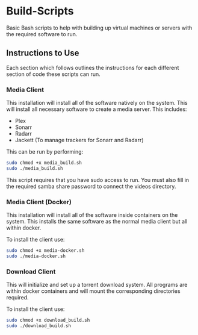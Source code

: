 # Build-Scripts
Basic Bash scripts to help with building up virtual machines or servers with the required software to run.

## Instructions to Use
Each section which follows outlines the instructions for each different section of code these scripts can run.

### Media Client
This installation will install all of the software natively on the system.
This will install all necessary software to create a media server. This includes:
- Plex
- Sonarr
- Radarr
- Jackett (To manage trackers for Sonarr and Radarr)

This can be run by performing:
```sh
sudo chmod +x media_build.sh
sudo ./media_build.sh
```
This script requires that you have sudo access to run. You must also fill in the required samba share password to connect the videos directory.

### Media Client (Docker)
This installation will install all of the software inside containers on the system.
This installs the same software as the normal media client but all within docker.

To install the client use:
```sh
sudo chmod +x media-docker.sh
sudo ./media-docker.sh
```

### Download Client
This will initialize and set up a torrent download system. All programs are within docker containers and will mount the corresponding directories required.

To install the client use:
```sh
sudo chmod +x download_build.sh
sudo ./download_build.sh
```